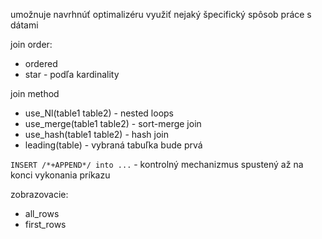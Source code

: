 umožnuje navrhnúť optimalizéru využiť nejaký špecifický spôsob práce s dátami

join order:
- ordered
- star - podľa kardinality

join method
- use_Nl(table1 table2) - nested loops
- use_merge(table1 table2) - sort-merge join
- use_hash(table1 table2) - hash join
- leading(table) - vybraná tabuľka bude prvá

`INSERT /*+APPEND*/ into ...` - kontrolný mechanizmus spustený až na konci vykonania príkazu

zobrazovacie:
- all_rows
- first_rows

